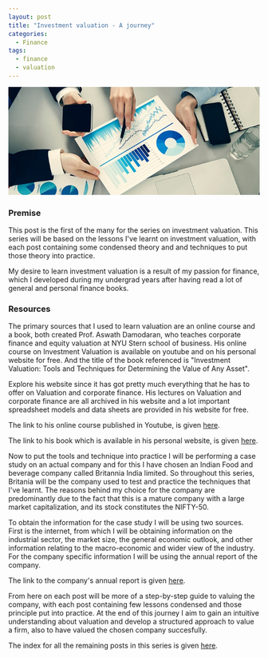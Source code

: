 ```yaml
---
layout: post
title: "Investment valuation - A journey"
categories:
  - Finance
tags:
  - finance
  - valuation
---
```


![placeholder](/assets/post-1.jpg "Large example image")

### Premise

 This post is the first of the many for the series on investment valuation. This series will be based on the lessons I've learnt on investment valuation, with each post containing some condensed theory and and techniques to put those theory into practice.

My desire to learn investment valuation is a result of my passion for finance, which I developed during my undergrad years after having read a lot of general and personal finance books.

### Resources

The primary sources that I used to learn valuation are an online course and a book, both created Prof. Aswath Damodaran, who teaches corporate finance and equity valuation at NYU Stern school of business. 
His online course on Investment Valuation is available on youtube and on his personal website for free. And the title of the book referenced is "Investment Valuation: Tools and Techniques for Determining the Value of Any Asset".

Explore his website since it has got pretty much everything that he has to offer on Valuation and corporate finance. His lectures on Valuation and corporate finance are all archived in his website and a lot important spreadsheet models and data sheets are provided in his website for free.

The link to his online course published in Youtube, is given [here](#).

The link to his book which is available in his personal website, is given [here]().


Now to put the tools and technique into practice I will be performing a case study on an actual company and for this I have chosen an Indian Food and beverage company called Britannia India limited. So throughout this series, Britania will be the company used to test and practice the techniques that I've learnt. The reasons behind my choice for the company are predominantly due to the fact that this is a mature company with a large market capitalization, and its stock constitutes the NIFTY-50.  

To obtain the information for the case study I will be using two sources. First is the internet, from which I will be obtaining information on the industrial sector, the market size, the general economic outlook, and other information relating to the macro-economic and wider view of the industry.
For the company specific information I will be using the annual report of the company.

The link to the company's annual report is given [here](#).

From here on each post will be more of a step-by-step guide to valuing the company, with each post containing few lessons condensed and those principle put into practice. At the end of this journey I aim to gain an intuitive understanding about valuation and develop a structured approach to value a firm, also to have valued the chosen company succesfully.

The index for all the remaining posts in this series is given [here](#).
